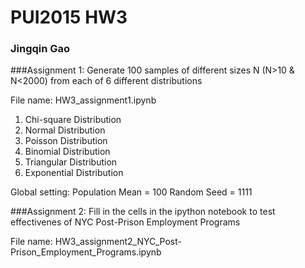 # PUI2015 HW3
### Jingqin Gao

###Assignment 1:
Generate 100 samples of different sizes N (N>10 & N<2000) from each of 6 different distributions

File name: HW3_assignment1.ipynb

1. Chi-square Distribution
2. Normal Distribution
3. Poisson Distribution
4. Binomial Distribution
5. Triangular Distribution
6. Exponential Distribution

Global setting:
Population Mean = 100
Random Seed = 1111

###Assignment 2:
Fill in the cells in the ipython notebook to test effectivenes of NYC Post-Prison Employment Programs

File name: HW3_assignment2_NYC_Post-Prison_Employment_Programs.ipynb
